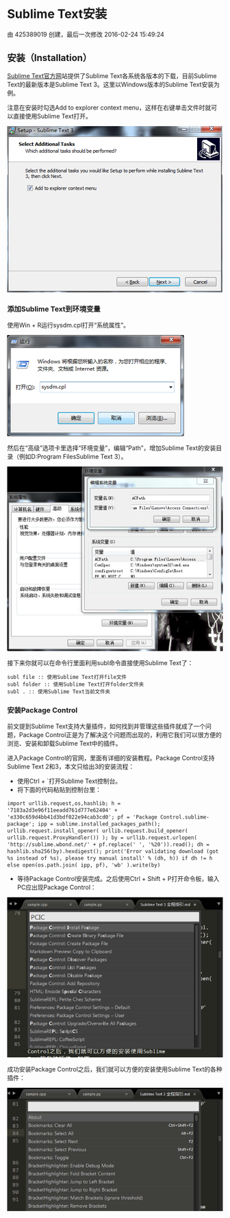 # Sublime Text安装

由 425389019 创建，最后一次修改 2016-02-24 15:49:24

## 安装（Installation）

[Sublime Text官方网](http://www.sublimetext.com/)站提供了Sublime Text各系统各版本的下载，目前Sublime Text的最新版本是Sublime Text 3。这里以Windows版本的Sublime Text安装为例。

注意在安装时勾选Add to explorer context menu，这样在右键单击文件时就可以直接使用Sublime Text打开。

![img](images/2015-09-05_55ea6f093d8bd.jpg)

### 添加Sublime Text到环境变量

使用Win + R运行sysdm.cpl打开“系统属性”。

![img](images/2015-09-05_55ea6f09a5c7b.jpg)

然后在“高级”选项卡里选择“环境变量”，编辑“Path”，增加Sublime Text的安装目录（例如D:Program FilesSublime Text 3）。

![img](images/2015-09-05_55ea6f0a2fffb.jpg)

接下来你就可以在命令行里面利用subl命令直接使用Sublime Text了：

```
subl file :: 使用Sublime Text打开file文件
subl folder :: 使用Sublime Text打开folder文件夹
subl . :: 使用Sublime Text当前文件夹
```

### 安装Package Control

前文提到Sublime Text支持大量插件，如何找到并管理这些插件就成了一个问题，Package Control正是为了解决这个问题而出现的，利用它我们可以很方便的浏览、安装和卸载Sublime Text中的插件。

进入Package Control的官网，里面有详细的安装教程。Package Control支持Sublime Text 2和3，本文只给出3的安装流程：

- 使用Ctrl + `打开Sublime Text控制台。
- 将下面的代码粘贴到控制台里：

```
import urllib.request,os,hashlib; h = '7183a2d3e96f11eeadd761d777e62404' + 'e330c659d4bb41d3bdf022e94cab3cd0'; pf = 'Package Control.sublime-package'; ipp = sublime.installed_packages_path(); urllib.request.install_opener( urllib.request.build_opener( urllib.request.ProxyHandler()) ); by = urllib.request.urlopen( 'http://sublime.wbond.net/' + pf.replace(' ', '%20')).read(); dh = hashlib.sha256(by).hexdigest(); print('Error validating download (got %s instead of %s), please try manual install' % (dh, h)) if dh != h else open(os.path.join( ipp, pf), 'wb' ).write(by)
```

- 等待Package Control安装完成。之后使用Ctrl + Shift + P打开命令板，输入PC应出现Package Control：

![img](images/2015-09-05_55ea6f0b0e8e9.jpg)

成功安装Package Control之后，我们就可以方便的安装使用Sublime Text的各种插件：

![img](images/2015-09-05_55ea6f0bc79ef.gif)